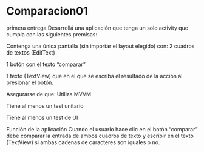 # Comparacion01
primera entrega
Desarrollá una aplicación que tenga un solo activity que cumpla con las siguientes premisas:

Contenga una única pantalla (sin importar el layout elegido) con:
2 cuadros de textos (EditText) 

1 botón con el texto “comparar”

1 texto (TextView) que en el que se escriba el resultado de la acción al presionar el botón.


Asegurarse de que:
Utiliza MVVM

Tiene al menos un test unitario

Tiene al menos un test de UI

Función de la aplicación
Cuando el usuario hace clic en el botón “comparar” debe comparar la entrada de ambos cuadros de texto y escribir en el texto (TextView) si ambas cadenas de caracteres son iguales o no.
